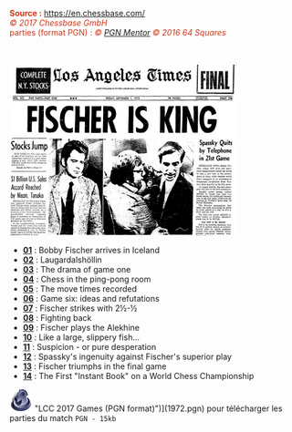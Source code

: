 <font color="#d13416"><b>Source :</b> <a href="https://en.chessbase.com/">https://en.chessbase.com/</a><br>
<i><span role="img" aria-label="copyright icon" data-reactid="890">©</span> 2017 Chessbase GmbH</i><br>parties (format PGN) : <i><span role="img" aria-label="copyright icon" data-reactid="890">©</span> <a href="http://theweekinchess.com/">PGN Mentor</a> <span role="img" aria-label="copyright icon" data-reactid="890">©</span> 2016 64 Squares</i></font><br>&nbsp;
<br>&nbsp;

![](LATimes.jpg)

* [**01**](https://www.evernote.com/shard/s122/sh/50e0693d-f1da-4d0e-8431-dbf82f48a636/fe646daa465137b94982d86c4915c947) : Bobby Fischer arrives in Iceland
* [**02**](https://www.evernote.com/shard/s122/sh/16f9935a-c031-4fd4-b7cd-c10e1d718609/ab68b3bf008f3558cf546a335b6e53e4) : Laugardalshöllin
* [**03**](https://www.evernote.com/shard/s122/sh/dac64137-80b1-43da-aa13-d2b884a2192a/2b7476b995c0a741e3931061c9a4b3c2) : The drama of game one
* [**04**](https://www.evernote.com/shard/s122/sh/6b7a0ce7-5daa-41ee-a260-eaced636ba9a/fee75991305ad7079f26c6eb6b306144) : Chess in the ping-pong room
* [**05**](https://www.evernote.com/shard/s122/sh/6d9a39b3-6324-4a82-a27d-253ff422b8ff/2ec67235d8a7d2704bf2b21e2bb3e579) : The move times recorded
* [**06**](https://www.evernote.com/shard/s122/sh/c22a02d0-e2d1-408f-86ba-9674b9de7f69/f34a729ce506f091767a79f53e0cd275) : Game six: ideas and refutations
* [**07**](https://www.evernote.com/shard/s122/sh/f60d54b3-709a-477f-9343-f70e4c1bd490/bf248b1045988369fb38ad71db920c91) : Fischer strikes with 2&#189;-&#189;
* [**08**](https://www.evernote.com/shard/s122/sh/65b3593c-a071-4b1e-913a-ba3e4aa8cb23/969d48957cfae4a0052b63cc19c1a56e) : Fighting back
* [**09**](https://www.evernote.com/shard/s122/sh/822865d0-25e8-41db-98b9-18feb2ad9c6b/c5ff918ffd4a21e8e05718cdd98836d2) : Fischer plays the Alekhine
* [**10**](https://www.evernote.com/shard/s122/sh/75b2321e-159a-439b-a8f3-afedb7926db4/a931aa7e4c27dd23b191eb51c78fd29e) : Like a large, slippery fish...
* [**11**](https://www.evernote.com/shard/s122/sh/cf84684f-6b1b-48c2-990c-6669ef611e60/9eb7bd33de3ba9ad485027e265beabc0) : Suspicion - or pure desperation
* [**12**](https://www.evernote.com/shard/s122/sh/5a605ba5-5921-408e-af35-ce7dd7af86ec/f1109d97366cc39216300ac9c74b20a1) : Spassky's ingenuity against Fischer's superior play
* [**13**](https://www.evernote.com/shard/s122/sh/894125d9-07cc-4477-90c0-d79578a03136/89a2982b7ae4759057943a27b8055475) : Fischer triumphs in the final game
* [**14**](https://www.evernote.com/shard/s122/sh/a4ebd07c-444a-49d8-8751-33f5ff9a7b41/d6ca63318ce6363dbe378fae7f4690d6) : The First "Instant Book" on a World Chess Championship

![](PGN.png) "LCC 2017 Games (PGN format)")](1972.pgn) pour télécharger les parties du match  `PGN - 15kb`

